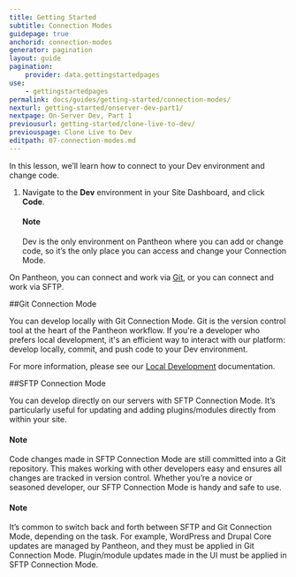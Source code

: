 ```yaml
---
title: Getting Started
subtitle: Connection Modes
guidepage: true
anchorid: connection-modes
generator: pagination
layout: guide
pagination:
    provider: data.gettingstartedpages
use:
    - gettingstartedpages
permalink: docs/guides/getting-started/connection-modes/
nexturl: getting-started/onserver-dev-part1/
nextpage: On-Server Dev, Part 1
previousurl: getting-started/clone-live-to-dev/
previouspage: Clone Live to Dev
editpath: 07-connection-modes.md
---
```


In this lesson, we’ll learn how to connect to your Dev environment and change code.

1. Navigate to the **<span class="glyphicons glyphicons-wrench" aria-hidden="true"></span> Dev** environment in your Site Dashboard, and click **<span class="glyphicons glyphicons-embed-close" aria-hidden="true"></span> Code**.

    <div class="alert alert-info">
    <h4 class="info">Note</h4>
    <p>Dev is the only environment on Pantheon where you can add or change code, so it’s the only place you can access and change your Connection Mode.
    </p></div>

On Pantheon, you can connect and work via [Git](https://git-scm.com/), or you can connect and work via SFTP.

##Git Connection Mode

You can develop locally with Git Connection Mode. Git is the version control tool at the heart of the Pantheon workflow. If you're a developer who prefers local development, it's an efficient way to interact with our platform: develop locally, commit, and push code to your Dev environment.

For more information, please see our [Local Development](/docs/local-development/) documentation.

##SFTP Connection Mode

You can develop directly on our servers with SFTP Connection Mode. It’s particularly useful for updating and adding plugins/modules directly from within your site.

<div class="alert alert-info">
     <h4 class="info">Note</h4>
     <p markdown="1">Code changes made in SFTP Connection Mode are still committed into a Git repository. This makes working with other developers easy and ensures all changes are tracked in version control. Whether you’re a novice or seasoned developer, our SFTP Connection Mode is handy and safe to use.</p>
     </div>

<div class="alert alert-info">
<h4 class="info">Note</h4>
<p>It’s common to switch back and forth between SFTP and Git Connection Mode, depending on the task. For example, WordPress and Drupal Core updates are managed by Pantheon, and they must be applied in Git Connection Mode. Plugin/module updates made in the UI must be applied in SFTP Connection Mode.</p></div>
